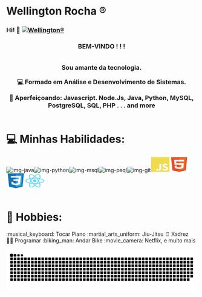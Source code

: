 

# Wellington Rocha ®

### Hi! 👋 [![Wellington®](https://camo.githubusercontent.com/6dc9828248fb64760c234f5b24c275a4912e9bb546c281d0c8e67cecb3381669/68747470733a2f2f696d672e736869656c64732e696f2f62616467652f2d4c696e6b6564496e2d626c75653f7374796c653d666c6174266c6f676f3d4c696e6b6564696e266c6f676f436f6c6f723d7768697465)](https://www.linkedin.com/in/wellingtonrr/)

<h3 align="center"> BEM-VINDO ! ! !
<br>
<br>

<p align="center">Sou amante da tecnologia.</p>

💻 Formado em Análise e Desenvolvimento de Sistemas.


💜 Aperfeiçoando: Javascript. Node.Js, Java, Python, MySQL, PostgreSQL, SQL, PHP . . . and more
<br>
<br>

<h1>💻  Minhas Habilidades: </h1>

<img alt="img-java" height="50" width="60" src="https://camo.githubusercontent.com/f82a703a667f5ac47383b498bc733369523147b3ecabaa4323e0a660b7a2724d/68747470733a2f2f7777772e766563746f726c6f676f2e7a6f6e652f6c6f676f732f6a6176612f6a6176612d617232312e737667" ><img alt="img-python" height="50" width="70" src="https://camo.githubusercontent.com/0a719c24a5eb8062d68bdabbd7306a0dcab0b0ce7093a8550870497456863ec9/68747470733a2f2f7777772e766563746f726c6f676f2e7a6f6e652f6c6f676f732f707974686f6e2f707974686f6e2d617232312e737667"><img alt="img-msql" height="50" width="70" src="https://camo.githubusercontent.com/19ab6bd09ac44d51db909362f5b77c47ab5679fda118a0bb5bfccf72cfc2a0d1/68747470733a2f2f7777772e766563746f726c6f676f2e7a6f6e652f6c6f676f732f6d7973716c2f6d7973716c2d617232312e737667" ><img alt="img-psql" height="50" width="70" src="https://camo.githubusercontent.com/133551795a35cb11f3936e70bad160a9cef8d7c38638f6e1c66367476f73ccfc/68747470733a2f2f7777772e766563746f726c6f676f2e7a6f6e652f6c6f676f732f706f737467726573716c2f706f737467726573716c2d617232312e737667"><img alt="img-git" height="50" width="70" src="https://camo.githubusercontent.com/6dab63ba91f8aaf9245d806ea2dc6aa3d6eb6a5b1c79fd6f57fba3ededfc605d/68747470733a2f2f7777772e766563746f726c6f676f2e7a6f6e652f6c6f676f732f6769742d73636d2f6769742d73636d2d617232312e737667"><img alt="img-js" height="40" width="50" src="https://raw.githubusercontent.com/devicons/devicon/master/icons/javascript/javascript-plain.svg"><img alt="img-html5" height="40" width="50" src="https://raw.githubusercontent.com/devicons/devicon/master/icons/html5/html5-original.svg"><img alt="img-css3" height="40" width="50" src="https://raw.githubusercontent.com/devicons/devicon/master/icons/css3/css3-original.svg" ><img alt="" height="40" width="50" src="https://raw.githubusercontent.com/devicons/devicon/master/icons/react/react-original.svg">
<br>
<br>

<h1>💬 Hobbies:</h1> :musical_keyboard: Tocar Piano  :martial_arts_uniform: Jiu-Jitsu  ♖ Xadrez 👨‍💻 Programar  :biking_man: Andar Bike  :movie_camera: Netflix, e muito mais
<br>
<br>
<img alt="snake-gif" src="https://raw.githubusercontent.com/Platane/snk/output/github-contribution-grid-snake.svg">
